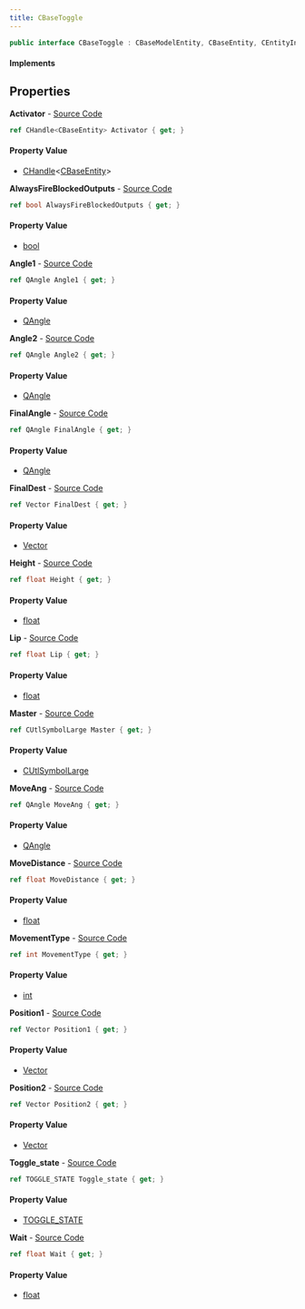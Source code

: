 ```yaml
---
title: CBaseToggle
---
```


```csharp
public interface CBaseToggle : CBaseModelEntity, CBaseEntity, CEntityInstance, ISchemaClass<CEntityInstance>, ISchemaClass<CBaseEntity>, ISchemaClass<CBaseModelEntity>, ISchemaClass<CBaseToggle>, ISchemaField, ISchemaClass, INativeHandle
```

#### Implements

## Properties

**Activator** - [Source Code](https://github.com/swiftly-solution/swiftlys2/blob/master/managed/src/SwiftlyS2.Generated/Schemas/Interfaces/CBaseToggle.cs#L38)

```csharp
ref CHandle<CBaseEntity> Activator { get; }
```

#### Property Value

- [CHandle](/docs/api/shared/natives/chandle-1)<[CBaseEntity](/docs/api/shared/schemadefinitions/cbaseentity)>

**AlwaysFireBlockedOutputs** - [Source Code](https://github.com/swiftly-solution/swiftlys2/blob/master/managed/src/SwiftlyS2.Generated/Schemas/Interfaces/CBaseToggle.cs#L24)

```csharp
ref bool AlwaysFireBlockedOutputs { get; }
```

#### Property Value

- [bool](https://learn.microsoft.com/dotnet/api/system.boolean)

**Angle1** - [Source Code](https://github.com/swiftly-solution/swiftlys2/blob/master/managed/src/SwiftlyS2.Generated/Schemas/Interfaces/CBaseToggle.cs#L32)

```csharp
ref QAngle Angle1 { get; }
```

#### Property Value

- [QAngle](/docs/api/shared/natives/qangle)

**Angle2** - [Source Code](https://github.com/swiftly-solution/swiftlys2/blob/master/managed/src/SwiftlyS2.Generated/Schemas/Interfaces/CBaseToggle.cs#L34)

```csharp
ref QAngle Angle2 { get; }
```

#### Property Value

- [QAngle](/docs/api/shared/natives/qangle)

**FinalAngle** - [Source Code](https://github.com/swiftly-solution/swiftlys2/blob/master/managed/src/SwiftlyS2.Generated/Schemas/Interfaces/CBaseToggle.cs#L42)

```csharp
ref QAngle FinalAngle { get; }
```

#### Property Value

- [QAngle](/docs/api/shared/natives/qangle)

**FinalDest** - [Source Code](https://github.com/swiftly-solution/swiftlys2/blob/master/managed/src/SwiftlyS2.Generated/Schemas/Interfaces/CBaseToggle.cs#L40)

```csharp
ref Vector FinalDest { get; }
```

#### Property Value

- [Vector](/docs/api/shared/natives/vector)

**Height** - [Source Code](https://github.com/swiftly-solution/swiftlys2/blob/master/managed/src/SwiftlyS2.Generated/Schemas/Interfaces/CBaseToggle.cs#L36)

```csharp
ref float Height { get; }
```

#### Property Value

- [float](https://learn.microsoft.com/dotnet/api/system.single)

**Lip** - [Source Code](https://github.com/swiftly-solution/swiftlys2/blob/master/managed/src/SwiftlyS2.Generated/Schemas/Interfaces/CBaseToggle.cs#L22)

```csharp
ref float Lip { get; }
```

#### Property Value

- [float](https://learn.microsoft.com/dotnet/api/system.single)

**Master** - [Source Code](https://github.com/swiftly-solution/swiftlys2/blob/master/managed/src/SwiftlyS2.Generated/Schemas/Interfaces/CBaseToggle.cs#L46)

```csharp
ref CUtlSymbolLarge Master { get; }
```

#### Property Value

- [CUtlSymbolLarge](/docs/api/shared/natives/cutlsymbollarge)

**MoveAng** - [Source Code](https://github.com/swiftly-solution/swiftlys2/blob/master/managed/src/SwiftlyS2.Generated/Schemas/Interfaces/CBaseToggle.cs#L30)

```csharp
ref QAngle MoveAng { get; }
```

#### Property Value

- [QAngle](/docs/api/shared/natives/qangle)

**MoveDistance** - [Source Code](https://github.com/swiftly-solution/swiftlys2/blob/master/managed/src/SwiftlyS2.Generated/Schemas/Interfaces/CBaseToggle.cs#L18)

```csharp
ref float MoveDistance { get; }
```

#### Property Value

- [float](https://learn.microsoft.com/dotnet/api/system.single)

**MovementType** - [Source Code](https://github.com/swiftly-solution/swiftlys2/blob/master/managed/src/SwiftlyS2.Generated/Schemas/Interfaces/CBaseToggle.cs#L44)

```csharp
ref int MovementType { get; }
```

#### Property Value

- [int](https://learn.microsoft.com/dotnet/api/system.int32)

**Position1** - [Source Code](https://github.com/swiftly-solution/swiftlys2/blob/master/managed/src/SwiftlyS2.Generated/Schemas/Interfaces/CBaseToggle.cs#L26)

```csharp
ref Vector Position1 { get; }
```

#### Property Value

- [Vector](/docs/api/shared/natives/vector)

**Position2** - [Source Code](https://github.com/swiftly-solution/swiftlys2/blob/master/managed/src/SwiftlyS2.Generated/Schemas/Interfaces/CBaseToggle.cs#L28)

```csharp
ref Vector Position2 { get; }
```

#### Property Value

- [Vector](/docs/api/shared/natives/vector)

**Toggle_state** - [Source Code](https://github.com/swiftly-solution/swiftlys2/blob/master/managed/src/SwiftlyS2.Generated/Schemas/Interfaces/CBaseToggle.cs#L16)

```csharp
ref TOGGLE_STATE Toggle_state { get; }
```

#### Property Value

- [TOGGLE_STATE](/docs/api/shared/schemadefinitions/toggle_state)

**Wait** - [Source Code](https://github.com/swiftly-solution/swiftlys2/blob/master/managed/src/SwiftlyS2.Generated/Schemas/Interfaces/CBaseToggle.cs#L20)

```csharp
ref float Wait { get; }
```

#### Property Value

- [float](https://learn.microsoft.com/dotnet/api/system.single)

